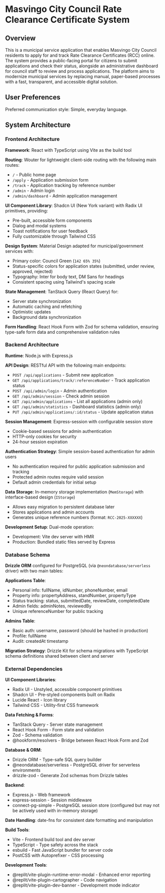 # Masvingo City Council Rate Clearance Certificate System

## Overview

This is a municipal service application that enables Masvingo City Council residents to apply for and track Rate Clearance Certificates (RCC) online. The system provides a public-facing portal for citizens to submit applications and check their status, alongside an administrative dashboard for council staff to review and process applications. The platform aims to modernize municipal services by replacing manual, paper-based processes with a fast, transparent, and accessible digital solution.

## User Preferences

Preferred communication style: Simple, everyday language.

## System Architecture

### Frontend Architecture

**Framework**: React with TypeScript using Vite as the build tool

**Routing**: Wouter for lightweight client-side routing with the following main routes:
- `/` - Public home page
- `/apply` - Application submission form
- `/track` - Application tracking by reference number
- `/admin` - Admin login
- `/admin/dashboard` - Admin application management

**UI Component Library**: Shadcn UI (New York variant) with Radix UI primitives, providing:
- Pre-built, accessible form components
- Dialog and modal systems
- Toast notifications for user feedback
- Fully customizable through Tailwind CSS

**Design System**: Material Design adapted for municipal/government services with:
- Primary color: Council Green (`142 65% 35%`)
- Status-specific colors for application states (submitted, under review, approved, rejected)
- Typography: Inter for body text, DM Sans for headings
- Consistent spacing using Tailwind's spacing scale

**State Management**: TanStack Query (React Query) for:
- Server state synchronization
- Automatic caching and refetching
- Optimistic updates
- Background data synchronization

**Form Handling**: React Hook Form with Zod for schema validation, ensuring type-safe form data and comprehensive validation rules

### Backend Architecture

**Runtime**: Node.js with Express.js

**API Design**: RESTful API with the following main endpoints:
- `POST /api/applications` - Submit new application
- `GET /api/applications/track/:referenceNumber` - Track application status
- `POST /api/admin/login` - Admin authentication
- `GET /api/admin/session` - Check admin session
- `GET /api/admin/applications` - List all applications (admin only)
- `GET /api/admin/statistics` - Dashboard statistics (admin only)
- `PUT /api/admin/applications/:id/status` - Update application status

**Session Management**: Express-session with configurable session store
- Cookie-based sessions for admin authentication
- HTTP-only cookies for security
- 24-hour session expiration

**Authentication Strategy**: Simple session-based authentication for admin users
- No authentication required for public application submission and tracking
- Protected admin routes require valid session
- Default admin credentials for initial setup

**Data Storage**: In-memory storage implementation (`MemStorage`) with interface-based design (`IStorage`)
- Allows easy migration to persistent database later
- Stores applications and admin accounts
- Generates unique reference numbers (format: `RCC-2025-XXXXXX`)

**Development Setup**: Dual-mode operation:
- Development: Vite dev server with HMR
- Production: Bundled static files served by Express

### Database Schema

**Drizzle ORM** configured for PostgreSQL (via `@neondatabase/serverless` driver) with two main tables:

**Applications Table**:
- Personal info: fullName, idNumber, phoneNumber, email
- Property info: propertyAddress, standNumber, propertyType
- Status tracking: status, submittedDate, reviewDate, completedDate
- Admin fields: adminNotes, reviewedBy
- Unique referenceNumber for public tracking

**Admins Table**:
- Basic auth: username, password (should be hashed in production)
- Profile: fullName
- Audit: createdAt timestamp

**Migration Strategy**: Drizzle Kit for schema migrations with TypeScript schema definitions shared between client and server

### External Dependencies

**UI Component Libraries**:
- Radix UI - Unstyled, accessible component primitives
- Shadcn UI - Pre-styled components built on Radix
- Lucide React - Icon library
- Tailwind CSS - Utility-first CSS framework

**Data Fetching & Forms**:
- TanStack Query - Server state management
- React Hook Form - Form state and validation
- Zod - Schema validation
- @hookform/resolvers - Bridge between React Hook Form and Zod

**Database & ORM**:
- Drizzle ORM - Type-safe SQL query builder
- @neondatabase/serverless - PostgreSQL driver for serverless environments
- drizzle-zod - Generate Zod schemas from Drizzle tables

**Backend**:
- Express.js - Web framework
- express-session - Session middleware
- connect-pg-simple - PostgreSQL session store (configured but may not be actively used with in-memory storage)

**Date Handling**: date-fns for consistent date formatting and manipulation

**Build Tools**:
- Vite - Frontend build tool and dev server
- TypeScript - Type safety across the stack
- esbuild - Fast JavaScript bundler for server code
- PostCSS with Autoprefixer - CSS processing

**Development Tools**:
- @replit/vite-plugin-runtime-error-modal - Enhanced error reporting
- @replit/vite-plugin-cartographer - Code navigation
- @replit/vite-plugin-dev-banner - Development mode indicator